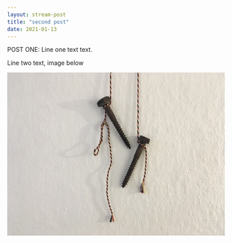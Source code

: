 ```yaml
---
layout: stream-post
title: "second post"
date: 2021-01-13
---
```


POST ONE: Line one text text.

Line two text, image below

![pegs image](../assets/images/pegs-pegs-web.jpg)

